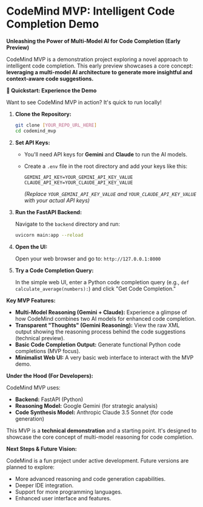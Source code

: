 # CodeMind MVP: Intelligent Code Completion Demo

**Unleashing the Power of Multi-Model AI for Code Completion (Early Preview)**

CodeMind MVP is a demonstration project exploring a novel approach to intelligent code completion. This early preview showcases a core concept: **leveraging a multi-model AI architecture to generate more insightful and context-aware code suggestions.**

**🚀 Quickstart: Experience the Demo**

Want to see CodeMind MVP in action?  It's quick to run locally!

1.  **Clone the Repository:**

    ```bash
    git clone [YOUR_REPO_URL_HERE]
    cd codemind_mvp
    ```

2.  **Set API Keys:**

    *   You'll need API keys for **Gemini** and **Claude** to run the AI models.
    *   Create a `.env` file in the root directory and add your keys like this:

        ```
        GEMINI_API_KEY=YOUR_GEMINI_API_KEY_VALUE
        CLAUDE_API_KEY=YOUR_CLAUDE_API_KEY_VALUE
        ```
        *(Replace `YOUR_GEMINI_API_KEY_VALUE` and `YOUR_CLAUDE_API_KEY_VALUE` with your actual API keys)*

3.  **Run the FastAPI Backend:**

    Navigate to the `backend` directory and run:

    ```bash
    uvicorn main:app --reload
    ```

4.  **Open the UI:**

    Open your web browser and go to: `http://127.0.0.1:8000`

5.  **Try a Code Completion Query:**

    In the simple web UI, enter a Python code completion query (e.g., `def calculate_average(numbers):`) and click "Get Code Completion."

**Key MVP Features:**

*   **Multi-Model Reasoning (Gemini + Claude):**  Experience a glimpse of how CodeMind combines two AI models for enhanced code completion.
*   **Transparent "Thoughts" (Gemini Reasoning):**  View the raw XML output showing the reasoning process behind the code suggestions (technical preview).
*   **Basic Code Completion Output:**  Generate functional Python code completions (MVP focus).
*   **Minimalist Web UI:**  A very basic web interface to interact with the MVP demo.

**Under the Hood (For Developers):**

CodeMind MVP uses:

*   **Backend:** FastAPI (Python)
*   **Reasoning Model:** Google Gemini (for strategic analysis)
*   **Code Synthesis Model:** Anthropic Claude 3.5 Sonnet (for code generation)

This MVP is a **technical demonstration** and a starting point.  It's designed to showcase the core concept of multi-model reasoning for code completion.

**Next Steps & Future Vision:**

CodeMind is a fun project under active development.  Future versions are planned to explore:

*   More advanced reasoning and code generation capabilities.
*   Deeper IDE integration.
*   Support for more programming languages.
*   Enhanced user interface and features.

